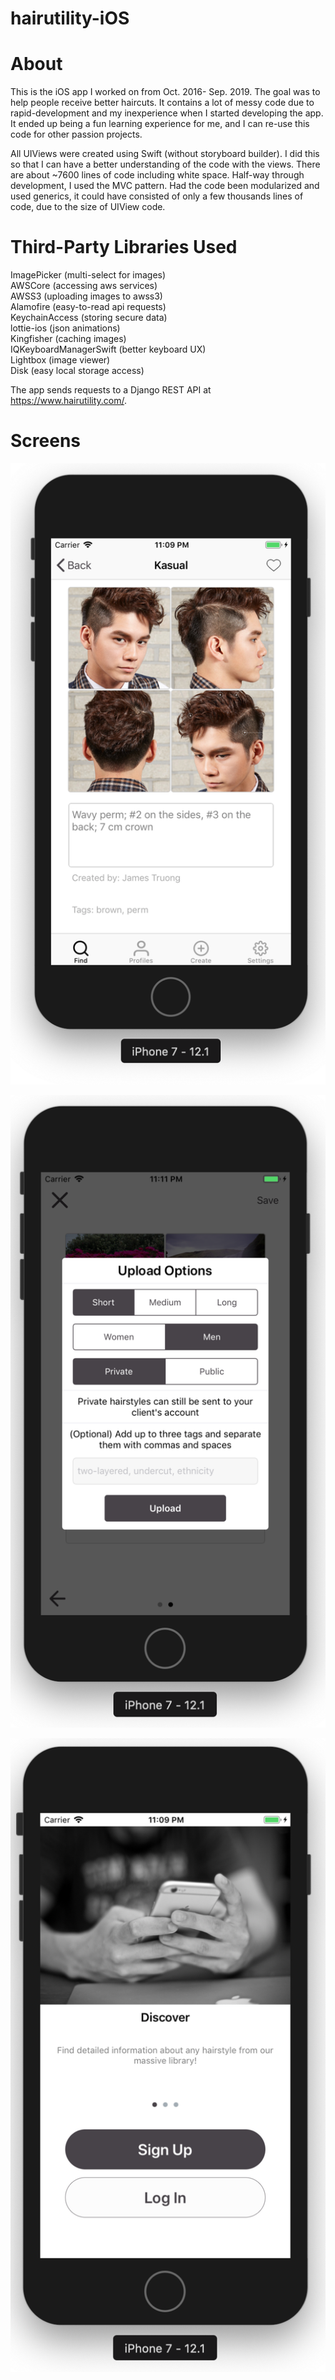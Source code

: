 # hairutility-iOS

# About

This is the iOS app I worked on from Oct. 2016- Sep. 2019. The goal was to help people receive better haircuts. It contains a lot of messy code due to rapid-development and my inexperience when I started developing the app. It ended up being a fun learning experience for me, and I can re-use this code for other passion projects.

All UIViews were created using Swift (without storyboard builder). I did this so that I can have a better understanding of the code with the views. There are about ~7600 lines of code including white space. Half-way through development, I used the MVC pattern. Had the code been modularized and used generics, it could have consisted of only a few thousands lines of code, due to the size of UIView code.

# Third-Party Libraries Used

ImagePicker (multi-select for images) \
AWSCore (accessing aws services) \
AWSS3 (uploading images to awss3) \
Alamofire (easy-to-read api requests) \
KeychainAccess (storing secure data) \
lottie-ios (json animations) \
Kingfisher (caching images) \
IQKeyboardManagerSwift (better keyboard UX) \
Lightbox (image viewer) \
Disk (easy local storage access)

The app sends requests to a Django REST API at https://www.hairutility.com/.








# Screens

![img](https://github.com/jtruo/hairutility-iOS/blob/master/AppScreens/hair-profile.png)



![img](https://github.com/jtruo/hairutility-iOS/blob/master/AppScreens/upload-options.png)



![img](https://github.com/jtruo/hairutility-iOS/blob/master/AppScreens/login.png)



